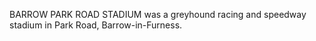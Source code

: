 BARROW PARK ROAD STADIUM was a greyhound racing and speedway stadium in Park Road, Barrow-in-Furness.
